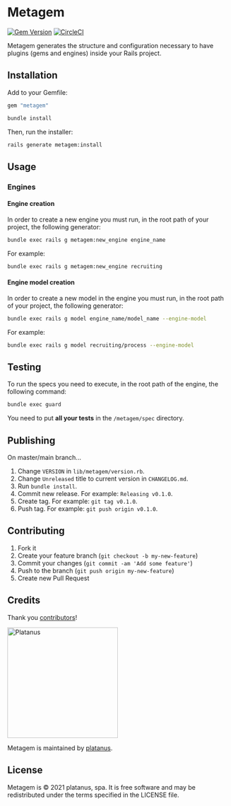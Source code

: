 # Metagem

[![Gem Version](https://badge.fury.io/rb/metagem.svg)](https://badge.fury.io/rb/metagem)
[![CircleCI](https://circleci.com/gh/platanus/metagem.svg?style=shield)](https://app.circleci.com/pipelines/github/platanus/metagem)

Metagem generates the structure and configuration necessary to have plugins (gems and engines) inside your Rails project.

## Installation

Add to your Gemfile:

```ruby
gem "metagem"
```

```bash
bundle install
```

Then, run the installer:

```bash
rails generate metagem:install
```

## Usage

### Engines

#### Engine creation

In order to create a new engine you must run, in the root path of your project, the following generator:

```bash
bundle exec rails g metagem:new_engine engine_name
```

For example:

```bash
bundle exec rails g metagem:new_engine recruiting
```

#### Engine model creation

In order to create a new model in the engine you must run, in the root path of your project, the following generator:

```bash
bundle exec rails g model engine_name/model_name --engine-model
```

For example:

```bash
bundle exec rails g model recruiting/process --engine-model
```
## Testing

To run the specs you need to execute, in the root path of the engine, the following command:

```bash
bundle exec guard
```

You need to put **all your tests** in the `/metagem/spec` directory.

## Publishing

On master/main branch...

1. Change `VERSION` in `lib/metagem/version.rb`.
2. Change `Unreleased` title to current version in `CHANGELOG.md`.
3. Run `bundle install`.
4. Commit new release. For example: `Releasing v0.1.0`.
5. Create tag. For example: `git tag v0.1.0`.
6. Push tag. For example: `git push origin v0.1.0`.

## Contributing

1. Fork it
2. Create your feature branch (`git checkout -b my-new-feature`)
3. Commit your changes (`git commit -am 'Add some feature'`)
4. Push to the branch (`git push origin my-new-feature`)
5. Create new Pull Request

## Credits

Thank you [contributors](https://github.com/platanus/metagem/graphs/contributors)!

<img src="http://platan.us/gravatar_with_text.png" alt="Platanus" width="250"/>

Metagem is maintained by [platanus](http://platan.us).

## License

Metagem is © 2021 platanus, spa. It is free software and may be redistributed under the terms specified in the LICENSE file.
